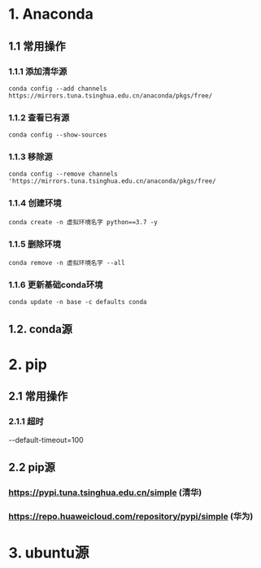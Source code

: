 # 1. Anaconda
## 1.1 常用操作
### 1.1.1 添加清华源
```
conda config --add channels https://mirrors.tuna.tsinghua.edu.cn/anaconda/pkgs/free/
```
### 1.1.2 查看已有源
```
conda config --show-sources
```
### 1.1.3 移除源
```
conda config --remove channels 'https://mirrors.tuna.tsinghua.edu.cn/anaconda/pkgs/free/
```
### 1.1.4 创建环境
```
conda create -n 虚拟环境名字 python==3.7 -y
```

### 1.1.5 删除环境
```
conda remove -n 虚拟环境名字 --all
```

### 1.1.6 更新基础conda环境
```
conda update -n base -c defaults conda
```
## 1.2. conda源

# 2. pip
## 2.1 常用操作
### 2.1.1 超时
--default-timeout=100

## 2.2 pip源
### https://pypi.tuna.tsinghua.edu.cn/simple (清华)
### https://repo.huaweicloud.com/repository/pypi/simple (华为)

# 3. ubuntu源

